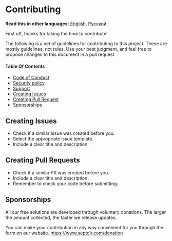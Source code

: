 # Contributing

**Read this in other languages:** 
[English](CONTRIBUTING.md), 
[Русский](CONTRIBUTING_RU.md).

First off, thanks for taking the time to contribute!

The following is a set of guidelines for contributing to this project. These are mostly guidelines, not rules. Use your best judgment, and feel free to propose changes to this document in a pull request.

#### Table Of Contents
* [Code of Conduct](CODE_OF_CONDUCT.md)
* [Security policy](SECURITY.md)
* [Support](SUPPORT.md)
* [Creating Issues](#creating-issues)
* [Creating Pull Request](#creating-pull-requests)
* [Sponsorships](#sponsorships)

## Creating Issues
* Check if a similar Issue was created before you.
* Select the appropriate issue template.
* Include a clear title and description.

## Creating Pull Requests
* Check if a similar PR was created before you.
* Include a clear title and description.
* Remember to check your code before submitting.

## Sponsorships
All our free solutions are developed through voluntary donations. 
The larger the amount collected, the faster we release updates.

You can make your contribution in any way convenient for you through the form on our website.
https://www.septdir.com/donation